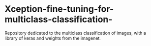 # Xception-fine-tuning-for-multiclass-classification-
Repository dedicated to the multiclass classification of images, with a library of keras and weights from the imagenet. 
